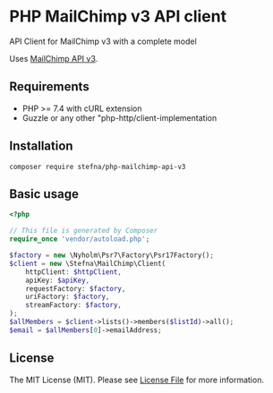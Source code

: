 # PHP MailChimp v3 API client

API Client for MailChimp v3 with a complete model

Uses [MailChimp API v3](http://developer.MailChimp.com/documentation/MailChimp/reference/overview/).

## Requirements

* PHP >= 7.4 with cURL extension
* Guzzle or any other "php-http/client-implementation

## Installation

	composer require stefna/php-mailchimp-api-v3

## Basic usage

```php
<?php

// This file is generated by Composer
require_once 'vendor/autoload.php';

$factory = new \Nyholm\Psr7\Factory\Psr17Factory();
$client = new \Stefna\MailChimp\Client(
	httpClient: $httpClient,
	apiKey: $apiKey,
	requestFactory: $factory,
	uriFactory: $factory,
	streamFactory: $factory,
);
$allMembers = $client->lists()->members($listId)->all();
$email = $allMembers[0]->emailAddress;
```

## License

The MIT License (MIT). Please see [License File](LICENSE) for more information.
